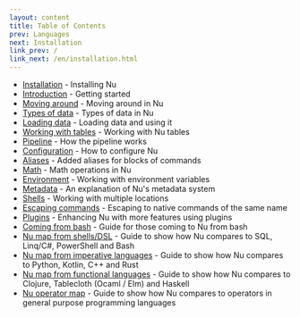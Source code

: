 ```yaml
---
layout: content
title: Table of Contents
prev: Languages
next: Installation
link_prev: /
link_next: /en/installation.html
---
```


* [Installation](installation.md) - Installing Nu
* [Introduction](introduction.md) - Getting started
* [Moving around](moving_around.md) - Moving around in Nu
* [Types of data](types_of_data.md) - Types of data in Nu
* [Loading data](loading_data.md) - Loading data and using it
* [Working with tables](working_with_tables.md) - Working with Nu tables
* [Pipeline](pipeline.md) - How the pipeline works
* [Configuration](configuration.md) - How to configure Nu
* [Aliases](aliases.md) - Added aliases for blocks of commands
* [Math](math.md) - Math operations in Nu
* [Environment](environment.md) - Working with environment variables
* [Metadata](metadata.md) - An explanation of Nu's metadata system
* [Shells](shells_in_shells.md) - Working with multiple locations
* [Escaping commands](escaping.md) - Escaping to native commands of the same name 
* [Plugins](plugins.md) - Enhancing Nu with more features using plugins
* [Coming from bash](coming_from_bash.md) - Guide for those coming to Nu from bash
* [Nu map from shells/DSL](nushell_map.md) - Guide to show how Nu compares to SQL, Linq/C#, PowerShell and Bash
* [Nu map from imperative languages](nushell_map_imperative.md) - Guide to show how Nu compares to Python, Kotlin, C++ and Rust
* [Nu map from functional languages](nushell_map_functional.md) - Guide to show how Nu compares to Clojure, Tablecloth (Ocaml / Elm) and Haskell
* [Nu operator map](nushell_operator_map.md) - Guide to show how Nu compares to operators in general purpose programming languages